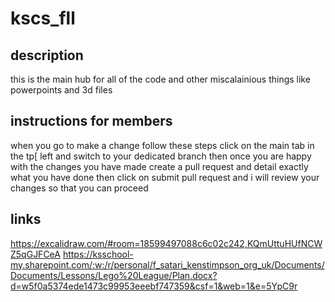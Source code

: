 # kscs_fll
## description
this is the main hub for all of the code and other miscalainious things like powerpoints and 3d files

## instructions for members
when you go to make a change follow these steps
click on the main tab in the tp[ left and switch to your dedicated branch 
then once you are happy with the changes you have made create a pull request and detail exactly what you have done
then click on submit pull request and i will review your changes so that you can proceed
## links
https://excalidraw.com/#room=18599497088c6c02c242,KQmUttuHUfNCWZ5qGJFCeA
https://ksschool-my.sharepoint.com/:w:/r/personal/f_satari_kenstimpson_org_uk/Documents/Documents/Lessons/Lego%20League/Plan.docx?d=w5f0a5374ede1473c99953eeebf747359&csf=1&web=1&e=5YpC9r
